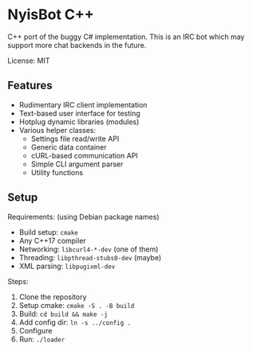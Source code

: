 # NyisBot C++

C++ port of the buggy C# implementation. This is an IRC bot
which may support more chat backends in the future.

License: MIT

## Features

 * Rudimentary IRC client implementation
 * Text-based user interface for testing
 * Hotplug dynamic libraries (modules)
 * Various helper classes:
     * Settings file read/write API
     * Generic data container
     * cURL-based communication API
     * Simple CLI argument parser
     * Utility functions

## Setup

Requirements: (using Debian package names)

 * Build setup: `cmake`
 * Any C++17 compiler
 * Networking: `libcurl4-*-dev` (one of them)
 * Threading: `libpthread-stubs0-dev` (maybe)
 * XML parsing: `libpugixml-dev`

Steps:

1. Clone the repository
2. Setup cmake: `cmake -S . -B build`
3. Build: `cd build && make -j`
4. Add config dir: `ln -s ../config .`
5. Configure
6. Run: `./loader`

